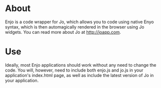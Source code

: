 About
=====

Enjo is a code wrapper for Jo, which allows you to code using native Enyo syntax, which is then automagically rendered in the browser using Jo widgets. You can read more about Jo at http://joapp.com.

Use
===

Ideally, most Enjo applications should work without any need to change the code. You will, however, need to include both enjo.js and jo.js in your application's index.html page, as well as include the latest version of Jo in your application.